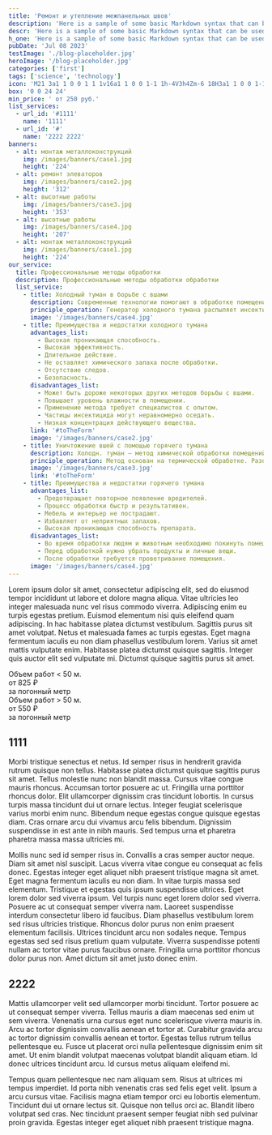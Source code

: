 ```yaml
---
title: 'Ремонт и утепление межпанельных швов'
description: 'Here is a sample of some basic Markdown syntax that can be used when writing Markdown content in Astro.'
descr: 'Here is a sample of some basic Markdown syntax that can be used when writing Markdown content in Astro.'
h_one: 'Here is a sample of some basic Markdown syntax that can be used when writing Markdown content in Astro.'
pubDate: 'Jul 08 2023'
testImage: './blog-placeholder.jpg'
heroImage: '/blog-placeholder.jpg'
categories: ['first']
tags: ['science', 'technology']
icon: 'M21 3a1 1 0 0 1 1 1v16a1 1 0 0 1-1 1h-4V3h4Zm-6 18H3a1 1 0 0 1-1-1V4a1 1 0 0 1 1-1h12v18Z'
box: '0 0 24 24'
min_price: ' от 250 руб.'
list_services:
  - url_id: '#1111'
    name: '1111'
  - url_id: '#'
    name: '2222 2222'
banners:
  - alt: монтаж металлоконструкций
    img: /images/banners/case1.jpg
    height: '224'
  - alt: ремонт элеваторов
    img: /images/banners/case2.jpg
    height: '312'
  - alt: высотные работы
    img: /images/banners/case3.jpg
    height: '353'
  - alt: высотные работы
    img: /images/banners/case4.jpg
    height: '207'
  - alt: монтаж металлоконструкций
    img: /images/banners/case1.jpg
    height: '224'
our_service:
  title: Профессиональные методы обработки
  description: Профессиональные методы обработки обработки
  list_service:
    - title: Холодный туман в борьбе с вшами
      description: Современные технологии помогают в обработке помещений после педикулеза. Одним из передовых методов стал генератор холодного тумана. Как он действует и почему он так популярен?
      principle_operation: Генератор холодного тумана распыляет инсектицид в виде мельчайших аэрозольных частиц, создавая плотную стену ядовитого тумана. Этот туман опасен для вшей, уничтожая их хитиновый покров и дыхательные пути.
      image: '/images/banners/case4.jpg'
    - title: Преимущества и недостатки холодного тумана
      advantages_list:
        - Высокая проникающая способность.
        - Высокая эффективность.
        - Длительное действие.
        - Не оставляет химического запаха после обработки.
        - Отсутствие следов.
        - Безопасность.
      disadvantages_list:
        - Может быть дороже некоторых других методов борьбы с вшами.
        - Повышает уровень влажности в помещении.
        - Применение метода требует специалистов с опытом.
        - Частицы инсектицида могут неравномерно оседать.
        - Низкая концентрация действующего вещества.
      link: '#toTheForm'
      image: '/images/banners/case2.jpg'
    - title: Уничтожение вшей с помощью горячего тумана
      description: Холодн. туман – метод химической обработки помещений и открытых зон с целью уничтожения вредных насекомых и паразитов.
      principle_operation: Метод основан на термической обработке. Разогретый дым с препаратом распространяется по всей поверхности, проникая даже в труднодоступные места. Холодн. туман эффективен против различных вредителей, включая вшей и гнид. Облако тумана медленно опускается в течение 2-3 часов, достигая скрытых участков и уничтожая насекомых.
      image: '/images/banners/case3.jpg'
      link: '#toTheForm'
    - title: Преимущества и недостатки горячего тумана
      advantages_list:
        - Предотвращает повторное появление вредителей.
        - Процесс обработки быстр и результативен.
        - Мебель и интерьер не пострадают.
        - Избавляет от неприятных запахов.
        - Высокая проникающая способность препарата.
      disadvantages_list:
        - Во время обработки людям и животным необходимо покинуть помещение
        - Перед обработкой нужно убрать продукты и личные вещи.
        - После обработки требуется проветривание помещения.
      image: '/images/banners/case4.jpg'
---
```


Lorem ipsum dolor sit amet, consectetur adipiscing elit, sed do eiusmod tempor incididunt ut labore et dolore magna aliqua. Vitae ultricies leo integer malesuada nunc vel risus commodo viverra. Adipiscing enim eu turpis egestas pretium. Euismod elementum nisi quis eleifend quam adipiscing. In hac habitasse platea dictumst vestibulum. Sagittis purus sit amet volutpat. Netus et malesuada fames ac turpis egestas. Eget magna fermentum iaculis eu non diam phasellus vestibulum lorem. Varius sit amet mattis vulputate enim. Habitasse platea dictumst quisque sagittis. Integer quis auctor elit sed vulputate mi. Dictumst quisque sagittis purus sit amet.

<div class="max-w-full gradientBg mx-auto rounded-xl p-14 text-center shadow-lg">
    <div class="flex flex-wrap gap-4 justify-center py-12">
        <div
            class="flex flex-col gap-2 h-40 text-white rounded-xl shadow-md p-6 max-w-[350px] bg-gray-200 bg-opacity-30 backdrop-filter backdrop-blur-lg">
            <div class="font-semibold text-sm">Объем работ < 50 м.</div>
            <div class="font-semibold text-5xl tracking-tight">от 825 ₽</div>
            <div class="font-normal">за погонный метр</div>
        </div>
        <div
            class="flex flex-col gap-2 h-40 text-white rounded-xl shadow-md p-6 max-w-[500px] bg-gray-200 bg-opacity-30 backdrop-filter backdrop-blur-lg">
            <div class="font-semibold text-sm">Объем работ > 50 м.</div>
            <div class="font-semibold text-5xl tracking-tight">от 550 ₽</div>
            <div class="font-normal">за погонный метр</div>
        </div>
    </div>
</div>

## 1111

Morbi tristique senectus et netus. Id semper risus in hendrerit gravida rutrum quisque non tellus. Habitasse platea dictumst quisque sagittis purus sit amet. Tellus molestie nunc non blandit massa. Cursus vitae congue mauris rhoncus. Accumsan tortor posuere ac ut. Fringilla urna porttitor rhoncus dolor. Elit ullamcorper dignissim cras tincidunt lobortis. In cursus turpis massa tincidunt dui ut ornare lectus. Integer feugiat scelerisque varius morbi enim nunc. Bibendum neque egestas congue quisque egestas diam. Cras ornare arcu dui vivamus arcu felis bibendum. Dignissim suspendisse in est ante in nibh mauris. Sed tempus urna et pharetra pharetra massa massa ultricies mi.

Mollis nunc sed id semper risus in. Convallis a cras semper auctor neque. Diam sit amet nisl suscipit. Lacus viverra vitae congue eu consequat ac felis donec. Egestas integer eget aliquet nibh praesent tristique magna sit amet. Eget magna fermentum iaculis eu non diam. In vitae turpis massa sed elementum. Tristique et egestas quis ipsum suspendisse ultrices. Eget lorem dolor sed viverra ipsum. Vel turpis nunc eget lorem dolor sed viverra. Posuere ac ut consequat semper viverra nam. Laoreet suspendisse interdum consectetur libero id faucibus. Diam phasellus vestibulum lorem sed risus ultricies tristique. Rhoncus dolor purus non enim praesent elementum facilisis. Ultrices tincidunt arcu non sodales neque. Tempus egestas sed sed risus pretium quam vulputate. Viverra suspendisse potenti nullam ac tortor vitae purus faucibus ornare. Fringilla urna porttitor rhoncus dolor purus non. Amet dictum sit amet justo donec enim.

## 2222

Mattis ullamcorper velit sed ullamcorper morbi tincidunt. Tortor posuere ac ut consequat semper viverra. Tellus mauris a diam maecenas sed enim ut sem viverra. Venenatis urna cursus eget nunc scelerisque viverra mauris in. Arcu ac tortor dignissim convallis aenean et tortor at. Curabitur gravida arcu ac tortor dignissim convallis aenean et tortor. Egestas tellus rutrum tellus pellentesque eu. Fusce ut placerat orci nulla pellentesque dignissim enim sit amet. Ut enim blandit volutpat maecenas volutpat blandit aliquam etiam. Id donec ultrices tincidunt arcu. Id cursus metus aliquam eleifend mi.

Tempus quam pellentesque nec nam aliquam sem. Risus at ultrices mi tempus imperdiet. Id porta nibh venenatis cras sed felis eget velit. Ipsum a arcu cursus vitae. Facilisis magna etiam tempor orci eu lobortis elementum. Tincidunt dui ut ornare lectus sit. Quisque non tellus orci ac. Blandit libero volutpat sed cras. Nec tincidunt praesent semper feugiat nibh sed pulvinar proin gravida. Egestas integer eget aliquet nibh praesent tristique magna.
